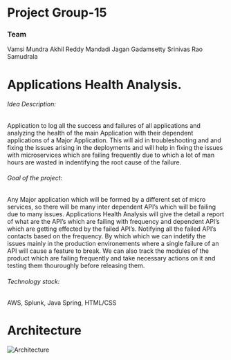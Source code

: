 # Project Group-15

### Team
Vamsi Mundra
Akhil Reddy Mandadi
Jagan Gadamsetty
Srinivas Rao Samudrala

# Applications Health Analysis. 

###### Idea Description: 
Application to log all the success and failures of all applications and analyzing the health of the main Application with their dependent applications of a Major Application. This will aid in troubleshooting and and fixing the issues arising in the deployments and will help in fixing the issues with microservices which are failing frequently due to which a lot of man hours are wasted in indentifying the root cause of the failure.

###### Goal of the project: 
Any Major application which will be formed by a different set of micro services, so there will be many inter dependent API’s which will be failing due to many issues. Applications Health Analysis will give the detail a report of what are the API’s which are failing with frequency and dependent API’s which are getting effected by the failed API’s. Notifying all the failed API’s contacts based on the frequency. By which which we can indetify the issues mainly in the production environements where a single failure of an API will cause a feature to break. We can also track the modules of the product which are failing frequently and take necessary actions on it and testing them thouroughly before releasing them. 

###### Technology stack:
AWS, Splunk, Java Spring, HTML/CSS 

# Architecture
![Architecture](architecture-diagram.png.png)

